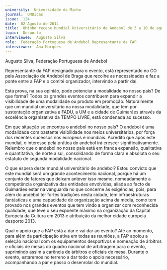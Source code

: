 ```yaml
---
university:  Universidade do Minho
journal:  UMDicas
issue:  124
date:  02 Agosto de 2014
title:  UMinho recebe Mundial Universitário de Andebol de 3 a 10 de agosto
topic:  Desporto
interviewee:  Augusto Silva
role:  Federação Portuguesa de Andebol Representante da FAP
interviewer:  Ana Marques
---
```

 

 Augusto Silva, Federação Portuguesa de Andebol 
 
 Representante da FAP  designado para o evento, está representado no CO pela Associação de Andebol de Braga que recolhe as necessidades e faz a ponte entre a FAP e o comité organizador, intervindo a partir daí. 

 Esta prova, na sua opinião, pode potenciar a modalidade no nosso país? De que forma?
 Todos os grandes eventos contribuem para expandir a visibilidade de uma modalidade ou produto em promoção. Naturalmente que um mundial universitário na nossa modalidade, que tem por sustentação organizativa a FADU, a UM e a cidade de Guimarães através da excelência organizativa da TEMPO LIVRE, está condenada ao sucesso.

 Em que situação se encontra o andebol no nosso país?
 O andebol é uma modalidade com bastante visibilidade nos meios universitários, por força dos recentes sucessos nos europeus e mundiais. Acredito que após este mundial, o interesse pela prática do andebol irá crescer significativamente. Relembro que o andebol no nosso país está em franca expansão, qualitativa e quantitativa, de norte a sul, consolidando de forma clara e absoluta o seu estatuto de segunda modalidade nacional.

 O que espera deste mundial universitário de andebol?
 Estou convicto que este mundial será um grande acontecimento nacional, porque há um conjunto de fatores que deixam antever isso mesmo, nomeadamente a competência organizativa das entidades envolvidas, aliada ao facto de Guimarães estar na vanguarda no que concerne às exigências, pois, para além do andebol ter fortes tradições nesta cidade, tem infraestruturas fantásticas e uma capacidade de organização acima da média, como tem provado nos grandes eventos que tem vindo a organizar com reconhecida qualidade, que teve o seu expoente máximo na organização da Capital Europeia da Cultura em 2013 e atribuição da melhor cidade europeia desporto 2013.

 Qual o apoio que a FAP está a dar e vai dar ao evento?
 Até ao momento, para além da participação ativa em todas as reuniões, a FAP apoiou a seleção nacional com os equipamentos desportivos e nomeação de árbitros e oficiais de mesas do quadro nacional de arbitragem para o evento, suprimindo assim a carência de árbitros e oficiais de mesa. Durante o evento, estaremos no terreno a dar todo o apoio necessário, acompanhando a par e passo o desenrolar do mundial.

